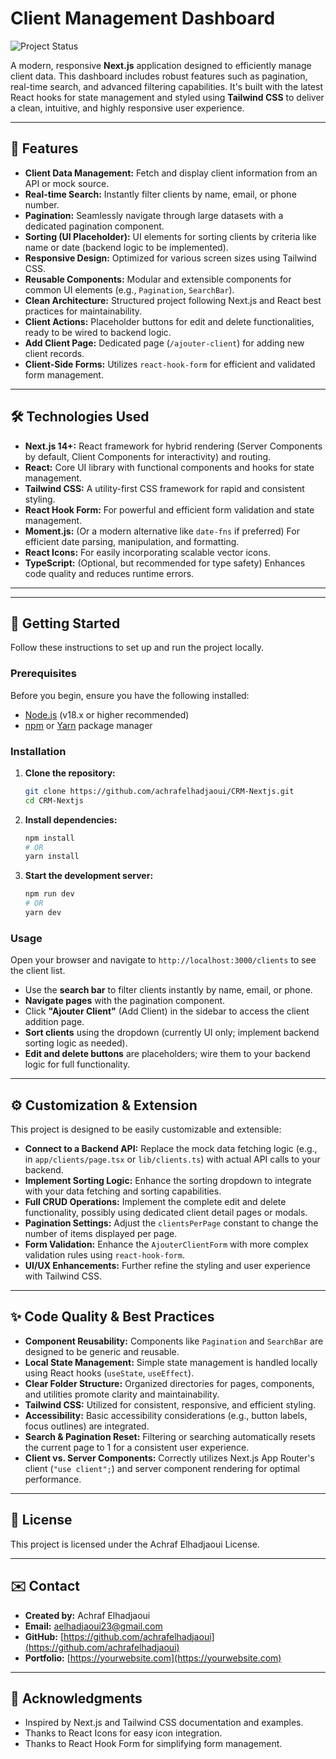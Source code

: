 # Client Management Dashboard

![Project Status](https://img.shields.io/badge/Status-Under%20Development-blue)


A modern, responsive **Next.js** application designed to efficiently manage client data. This dashboard includes robust features such as pagination, real-time search, and advanced filtering capabilities. It's built with the latest React hooks for state management and styled using **Tailwind CSS** to deliver a clean, intuitive, and highly responsive user experience.

---

## 🌟 Features

* **Client Data Management:** Fetch and display client information from an API or mock source.
* **Real-time Search:** Instantly filter clients by name, email, or phone number.
* **Pagination:** Seamlessly navigate through large datasets with a dedicated pagination component.
* **Sorting (UI Placeholder):** UI elements for sorting clients by criteria like name or date (backend logic to be implemented).
* **Responsive Design:** Optimized for various screen sizes using Tailwind CSS.
* **Reusable Components:** Modular and extensible components for common UI elements (e.g., `Pagination`, `SearchBar`).
* **Clean Architecture:** Structured project following Next.js and React best practices for maintainability.
* **Client Actions:** Placeholder buttons for edit and delete functionalities, ready to be wired to backend logic.
* **Add Client Page:** Dedicated page (`/ajouter-client`) for adding new client records.
* **Client-Side Forms:** Utilizes `react-hook-form` for efficient and validated form management.

---

## 🛠 Technologies Used

* **Next.js 14+:** React framework for hybrid rendering (Server Components by default, Client Components for interactivity) and routing.
* **React:** Core UI library with functional components and hooks for state management.
* **Tailwind CSS:** A utility-first CSS framework for rapid and consistent styling.
* **React Hook Form:** For powerful and efficient form validation and state management.
* **Moment.js:** (Or a modern alternative like `date-fns` if preferred) For efficient date parsing, manipulation, and formatting.
* **React Icons:** For easily incorporating scalable vector icons.
* **TypeScript:** (Optional, but recommended for type safety) Enhances code quality and reduces runtime errors.

---

---

## 🚀 Getting Started

Follow these instructions to set up and run the project locally.

### Prerequisites

Before you begin, ensure you have the following installed:

* [Node.js](https://nodejs.org/en/) (v18.x or higher recommended)
* [npm](https://www.npmjs.com/) or [Yarn](https://yarnpkg.com/) package manager

### Installation

1.  **Clone the repository:**
    ```bash
    git clone https://github.com/achrafelhadjaoui/CRM-Nextjs.git
    cd CRM-Nextjs
    ```
2.  **Install dependencies:**
    ```bash
    npm install
    # OR
    yarn install
    ```
3.  **Start the development server:**
    ```bash
    npm run dev
    # OR
    yarn dev
    ```

### Usage

Open your browser and navigate to `http://localhost:3000/clients` to see the client list.

* Use the **search bar** to filter clients instantly by name, email, or phone.
* **Navigate pages** with the pagination component.
* Click **"Ajouter Client"** (Add Client) in the sidebar to access the client addition page.
* **Sort clients** using the dropdown (currently UI only; implement backend sorting logic as needed).
* **Edit and delete buttons** are placeholders; wire them to your backend logic for full functionality.

---

## ⚙️ Customization & Extension

This project is designed to be easily customizable and extensible:

* **Connect to a Backend API:** Replace the mock data fetching logic (e.g., in `app/clients/page.tsx` or `lib/clients.ts`) with actual API calls to your backend.
* **Implement Sorting Logic:** Enhance the sorting dropdown to integrate with your data fetching and sorting capabilities.
* **Full CRUD Operations:** Implement the complete edit and delete functionality, possibly using dedicated client detail pages or modals.
* **Pagination Settings:** Adjust the `clientsPerPage` constant to change the number of items displayed per page.
* **Form Validation:** Enhance the `AjouterClientForm` with more complex validation rules using `react-hook-form`.
* **UI/UX Enhancements:** Further refine the styling and user experience with Tailwind CSS.

---

## ✨ Code Quality & Best Practices

* **Component Reusability:** Components like `Pagination` and `SearchBar` are designed to be generic and reusable.
* **Local State Management:** Simple state management is handled locally using React hooks (`useState`, `useEffect`).
* **Clear Folder Structure:** Organized directories for pages, components, and utilities promote clarity and maintainability.
* **Tailwind CSS:** Utilized for consistent, responsive, and efficient styling.
* **Accessibility:** Basic accessibility considerations (e.g., button labels, focus outlines) are integrated.
* **Search & Pagination Reset:** Filtering or searching automatically resets the current page to 1 for a consistent user experience.
* **Client vs. Server Components:** Correctly utilizes Next.js App Router's client (`"use client";`) and server component rendering for optimal performance.

---

## 📄 License

This project is licensed under the Achraf Elhadjaoui License.

---

## ✉️ Contact

* **Created by:** Achraf Elhadjaoui
* **Email:** aelhadjaoui23@gmail.com
* **GitHub:** [https://github.com/achrafelhadjaoui](https://github.com/achrafelhadjaoui)
* **Portfolio:** [https://yourwebsite.com](https://yourwebsite.com)

---

## 🙏 Acknowledgments

* Inspired by Next.js and Tailwind CSS documentation and examples.
* Thanks to React Icons for easy icon integration.
* Thanks to React Hook Form for simplifying form management.